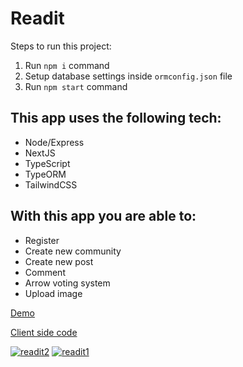 # Readit

Steps to run this project:

1. Run `npm i` command
2. Setup database settings inside `ormconfig.json` file
3. Run `npm start` command

## This app uses the following tech:

- Node/Express
- NextJS
- TypeScript
- TypeORM
- TailwindCSS

## With this app you are able to:

- Register
- Create new community
- Create new post
- Comment
- Arrow voting system
- Upload image

[Demo](https://readit-client.herokuapp.com/)

[Client side code](https://github.com/ShiroWorks/Readit-Client)

<a href="https://ibb.co/6g5G10Q"><img src="https://i.ibb.co/9sjBVHP/readit2.jpg" alt="readit2" border="0"></a>
<a href="https://ibb.co/7gq2Rpb"><img src="https://i.ibb.co/z8zG72N/readit1.jpg" alt="readit1" border="0"></a>


